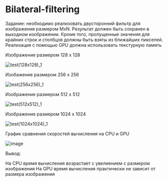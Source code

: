 # Bilateral-filtering

Задание: необходимо реализовать двусторонний фильтр для изображения размером MxN. Результат должен быть сохранен в выходном изображении. 
Кроме того, пропущенные значения для крайних строк и столбцов должны быть взяты из ближайших пикселей.
Реализация с помощью GPU должна использовать текстурную память

Изображение размером 128 x 128

![test(128x128)_1](https://github.com/vasser2323/Bilateral-filtering/assets/73202398/70cbd047-7f0c-46c3-95db-6cc759f78339)

Изобажение размером 256 x 256

![test(256x256)_1](https://github.com/vasser2323/Bilateral-filtering/assets/73202398/f87bb72e-89c0-42a6-9e45-5198c5ed75b7)

Изображение размером 512 x 512

![test(512x512)_1](https://github.com/vasser2323/Bilateral-filtering/assets/73202398/f685d150-96ec-4575-a8cc-8c8dbf25cd51)

Изображение размером 1024 x 1024

![test(1024x1024)_1](https://github.com/vasser2323/Bilateral-filtering/assets/73202398/da2fbbbd-31e5-4791-9108-00039abcd05f)


График сравнения скоростей вычисления на CPU и GPU

![image](https://github.com/vasser2323/Bilateral-filtering/assets/73202398/e334bb9a-9717-4588-8511-91cf61c02af4)


Вывод: 

На CPU время вычисления возрастает с увелиением с размером изображения
На GPU время вычисления практически не зависит от размера изображения 
